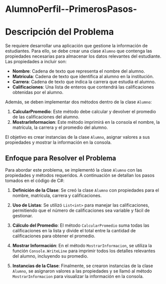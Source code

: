 # AlumnoPerfil--PrimerosPasos-

# Descripción del Problema

Se requiere desarrollar una aplicación que gestione la información de estudiantes. Para ello, se debe crear una clase `Alumno` que contenga las propiedades necesarias para almacenar los datos relevantes del estudiante. Las propiedades a incluir son:

- **Nombre**: Cadena de texto que representa el nombre del alumno.
- **Matrícula**: Cadena de texto que identifica al alumno en la institución.
- **Carrera**: Cadena de texto que indica la carrera que estudia el alumno.
- **Calificaciones**: Una lista de enteros que contendrá las calificaciones obtenidas por el alumno.

Además, se deben implementar dos métodos dentro de la clase `Alumno`:

1. **CalcularPromedio**: Este método debe calcular y devolver el promedio de las calificaciones del alumno.
2. **MostrarInformacion**: Este método imprimirá en la consola el nombre, la matrícula, la carrera y el promedio del alumno.

El objetivo es crear instancias de la clase `Alumno`, asignar valores a sus propiedades y mostrar la información en la consola.

## Enfoque para Resolver el Problema

Para abordar este problema, se implementó la clase `Alumno` con las propiedades y métodos requeridos. A continuación se detallan los pasos tomados en el código de C#:

1. **Definición de la Clase**: Se creó la clase `Alumno` con propiedades para el nombre, matrícula, carrera y calificaciones.
   
2. **Uso de Listas**: Se utilizó `List<int>` para manejar las calificaciones, permitiendo que el número de calificaciones sea variable y fácil de gestionar.

3. **Cálculo del Promedio**: El método `CalcularPromedio` suma todas las calificaciones en la lista y divide el total entre la cantidad de calificaciones para obtener el promedio.

4. **Mostrar Información**: En el método `MostrarInformacion`, se utiliza la función `Console.WriteLine` para imprimir todos los detalles relevantes del alumno, incluyendo su promedio.

5. **Instancias de la Clase**: Finalmente, se crearon instancias de la clase `Alumno`, se asignaron valores a las propiedades y se llamó al método `MostrarInformacion` para visualizar la información en la consola.
